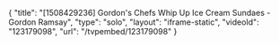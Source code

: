 {
    "title": "[1508429236] Gordon's Chefs Whip Up Ice Cream Sundaes - Gordon Ramsay",
    "type": "solo",
    "layout": "iframe-static",
    "videoId": "123179098",
    "url": "\/tvpembed\/123179098"
}